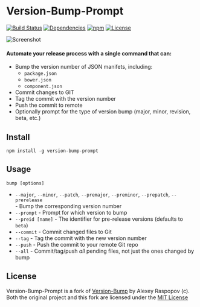 # Version-Bump-Prompt

[![Build Status](https://api.travis-ci.org/BigstickCarpet/version-bump-prompt.svg)](https://travis-ci.org/BigstickCarpet/version-bump-prompt)
[![Dependencies](https://david-dm.org/BigstickCarpet/version-bump-prompt.svg)](https://david-dm.org/bigstickcarpet/version-bump-prompt)
[![npm](http://img.shields.io/npm/v/version-bump-prompt.svg)](https://www.npmjs.com/package/version-bump-prompt)
[![License](https://img.shields.io/npm/l/version-bump-prompt.svg)](http://en.wikipedia.org/wiki/MIT_License)

![Screenshot](http://bigstickcarpet.com/version-bump-prompt/img/screenshot.gif)

#### Automate your release process with a single command that can:

 * Bump the version number of JSON manifets, including:
     *  `package.json`
     *  `bower.json`
     *  `component.json`
 * Commit changes to GIT
 * Tag the commit with the version number
 * Push the commit to remote
 * Optionally prompt for the type of version bump (major, minor, revision, beta, etc.)


## Install

	npm install -g version-bump-prompt


## Usage

	bump [options]

 * `--major`, `--minor`, `--patch`, `--premajor`, `--preminor`, `--prepatch`, `--prerelease`<br> - Bump the corresponding version number
 * `--prompt` - Prompt for which version to bump
 * `--preid [name]` - The identifier for pre-release versions (defaults to `beta`)
 * `--commit` - Commit changed files to Git
 * `--tag` - Tag the commit with the new version number
 * `--push` - Push the commit to your remote Git repo
 * `--all` - Commit/tag/push _all_ pending files, not just the ones changed by bump


## License

Version-Bump-Prompt is a fork of [Version-Bump](https://github.com/alexeyraspopov/node-bump) by Alexey Raspopov (c).
Both the original project and this fork are licensed under the [MIT License](http://en.wikipedia.org/wiki/MIT_License)
